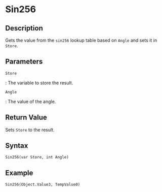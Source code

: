 # Sin256

## Description
Gets the value from the `sin256` lookup table based on `Angle` and sets it in `Store`.

## Parameters
`Store`

:   The variable to store the result.

`Angle`

:   The value of the angle.

## Return Value
Sets `Store` to the result.

## Syntax
```
Sin256(var Store, int Angle)
```

## Example
```
Sin256(Object.Value3, TempValue0)
```